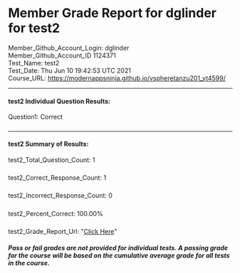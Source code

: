 # Member Grade Report for dglinder for test2  
   
Member_Github_Account_Login: dglinder  
Member_Github_Account_ID 1124371  
Test_Name: test2  
Test_Date: Thu Jun 10 19:42:53 UTC 2021  
Course_URL: https://modernappsninja.github.io/vspheretanzu201_vt4599/  
   
---  
#### test2 Individual Question Results:  
Question1: Correct  
#####  
---  
#### test2 Summary of Results:  
test2_Total_Question_Count: 1  
#####  
test2_Correct_Response_Count: 1  
#####  
test2_Incorrect_Response_Count: 0  
#####  
test2_Percent_Correct: 100.00%  
#####  
test2_Grade_Report_Url: "[Click Here](https://github.com/modernappsninjas/dglinder/blob/main/static/userdata/courses/vspheretanzu201_vt4599/grade_report.pr275.test2.md)"
##### Pass or fail grades are not provided for individual tests. A passing grade for the course will be based on the cumulative average grade for all tests in the course.  
